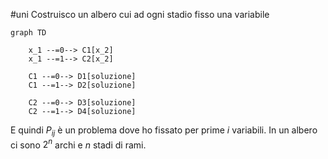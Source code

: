 #uni 
Costruisco un albero cui ad ogni stadio fisso una variabile
```mermaid
graph TD

    x_1 --=0--> C1[x_2]
    x_1 --=1--> C2[x_2]
    
    C1 --=0--> D1[soluzione]
    C1 --=1--> D2[soluzione]
    
    C2 --=0--> D3[soluzione]
    C2 --=1--> D4[soluzione]
```
E quindi $P_{ij}$ è un problema dove ho fissato per prime $i$ variabili.
In un albero ci sono $2^n$ archi e $n$ stadi di rami.